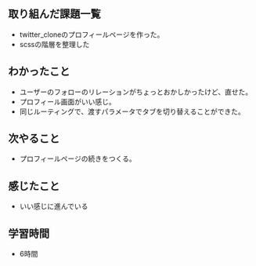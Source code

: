 ## 取り組んだ課題一覧
- twitter_cloneのプロフィールページを作った。
- scssの階層を整理した

## わかったこと
- ユーザーのフォローのリレーションがちょっとおかしかったけど、直せた。
- プロフィール画面がいい感じ。
- 同じルーティングで、渡すパラメータでタブを切り替えることができた。

## 次やること
- プロフィールページの続きをつくる。

## 感じたこと
-  いい感じに進んでいる

## 学習時間
- 6時間